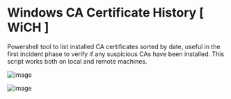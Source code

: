 # Windows CA Certificate History [ WiCH ]
Powershell tool to list installed CA certificates sorted by date, useful in the first incident phase to verify if any suspicious CAs have been installed.
This script works both on local and remote machines.

![image](https://github.com/massimiliano-dalcero/Windows_CA_certificate_history/assets/5049867/9173f77b-9121-4d36-b839-02fae6bc1706)


![image](https://github.com/massimiliano-dalcero/Windows_CA_certificate_history/assets/5049867/e7d3b203-17bf-470d-bd41-cc8b4fa1aaab)



